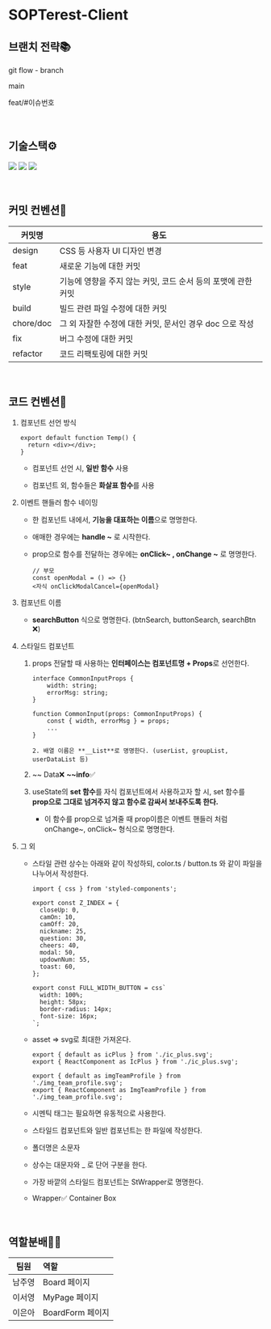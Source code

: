 # SOPTerest-Client

## 브랜치 전략📚

git flow - branch

main

feat/#이슈번호

<br/>

## 기술스택⚙️

<img src="https://img.shields.io/badge/react-61DAFB?style=for-the-badge&logo=react&logoColor=black"> <img src="https://img.shields.io/badge/TypeScript-3178C6?style=for-the-badge&logo=TypeScript&logoColor=white"> <img src="https://img.shields.io/badge/github-181717?style=for-the-badge&logo=github&logoColor=white">

<br/>

## 커밋 컨벤션🚨

| 커밋명    | 용도                                                          |
| --------- | ------------------------------------------------------------- |
| design    | CSS 등 사용자 UI 디자인 변경                                  |
| feat      | 새로운 기능에 대한 커밋                                       |
| style     | 기능에 영향을 주지 않는 커밋, 코드 순서 등의 포맷에 관한 커밋 |
| build     | 빌드 관련 파일 수정에 대한 커밋                               |
| chore/doc | 그 외 자잘한 수정에 대한 커밋, 문서인 경우 doc 으로 작성      |
| fix       | 버그 수정에 대한 커밋                                         |
| refactor  | 코드 리팩토링에 대한 커밋                                     |

<br/>

## 코드 컨벤션🚨

1.  컴포넌트 선언 방식

    ```tsx
    export default function Temp() {
      return <div></div>;
    }
    ```

    - 컴포넌트 선언 시, **일반 함수** 사용

    - 컴포넌트 외, 함수들은 **화살표 함수**를 사용

2.  이벤트 핸들러 함수 네이밍

    - 한 컴포넌트 내에서, **기능을 대표하는 이름**으로 명명한다.

    - 애매한 경우에는 **handle ~** 로 시작한다.

    - prop으로 함수를 전달하는 경우에는 **onClick~ , onChange ~** 로 명명한다.

      ```tsx
      // 부모
      const openModal = () => {}
      <자식 onClickModalCancel={openModal}
      ```

3.  컴포넌트 이름

    - **searchButton** 식으로 명명한다. (btnSearch, buttonSearch, searchBtn ❌)

4.  스타일드 컴포넌트

    1.  props 전달할 때 사용하는 **인터페이스는 컴포넌트명 + Props**로 선언한다.

        ```tsx
        interface CommonInputProps {
        	width: string;
        	errorMsg: string;
        }

        function CommonInput(props: CommonInputProps) {
        	const { width, errorMsg } = props;
        	...
        }
        ```

            2. 배열 이름은 **__List**로 명명한다. (userList, groupList, userDataList 등)

    2.  ~~ Data❌ **~~info**✅
    3.  useState의 **set 함수**를 자식 컴포넌트에서 사용하고자 할 시, set 함수를 **prop으로 그대로 넘겨주지 않고 함수로 감싸서 보내주도록 한다.**
        - 이 함수를 prop으로 넘겨줄 때 prop이름은 이벤트 핸들러 처럼 onChange~, onClick~ 형식으로 명명한다.

5.  그 외

    - 스타일 관련 상수는 아래와 같이 작성하되, color.ts / button.ts 와 같이 파일을 나누어서 작성한다.

      ```tsx
      import { css } from 'styled-components';

      export const Z_INDEX = {
        closeUp: 0,
        camOn: 10,
        camOff: 20,
        nickname: 25,
        question: 30,
        cheers: 40,
        modal: 50,
        updownNum: 55,
        toast: 60,
      };

      export const FULL_WIDTH_BUTTON = css`
        width: 100%;
        height: 58px;
        border-radius: 14px;
        font-size: 16px;
      `;
      ```

    - asset => svg로 최대한 가져온다.

      ```tsx
      export { default as icPlus } from './ic_plus.svg';
      export { ReactComponent as IcPlus } from './ic_plus.svg';

      export { default as imgTeamProfile } from './img_team_profile.svg';
      export { ReactComponent as ImgTeamProfile } from './img_team_profile.svg';
      ```

    - 시멘틱 태그는 필요하면 유동적으로 사용한다.

    - 스타일드 컴포넌트와 일반 컴포넌트는 한 파일에 작성한다.

    - 폴더명은 소문자

    - 상수는 대문자와 \_ 로 단어 구분을 한다.

    - 가장 바깥의 스타일드 컴포넌트는 StWrapper로 명명한다.

    - Wrapper✅ Container Box

<br/>

## 역할분배🏃🏃

| 팀원   | 역할             |
| ------ | :--------------- |
| 남주영 | Board 페이지     |
| 이서영 | MyPage 페이지    |
| 이은아 | BoardForm 페이지 |
